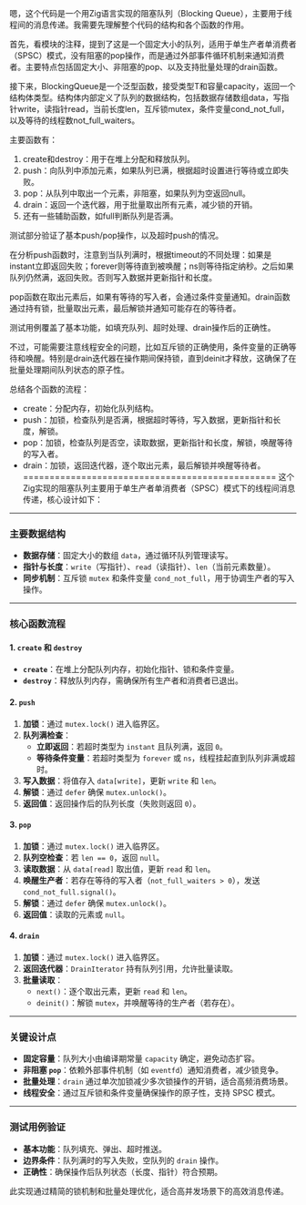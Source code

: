 嗯，这个代码是一个用Zig语言实现的阻塞队列（Blocking Queue），主要用于线程间的消息传递。我需要先理解整个代码的结构和各个函数的作用。

首先，看模块的注释，提到了这是一个固定大小的队列，适用于单生产者单消费者（SPSC）模式，没有阻塞的pop操作，而是通过外部事件循环机制来通知消费者。主要特点包括固定大小、非阻塞的pop、以及支持批量处理的drain函数。

接下来，BlockingQueue是一个泛型函数，接受类型T和容量capacity，返回一个结构体类型。结构体内部定义了队列的数据结构，包括数据存储数组data，写指针write，读指针read，当前长度len，互斥锁mutex，条件变量cond_not_full，以及等待的线程数not_full_waiters。

主要函数有：

1. create和destroy：用于在堆上分配和释放队列。
2. push：向队列中添加元素，如果队列已满，根据超时设置进行等待或立即失败。
3. pop：从队列中取出一个元素，非阻塞，如果队列为空返回null。
4. drain：返回一个迭代器，用于批量取出所有元素，减少锁的开销。
5. 还有一些辅助函数，如full判断队列是否满。

测试部分验证了基本push/pop操作，以及超时push的情况。

在分析push函数时，注意到当队列满时，根据timeout的不同处理：如果是instant立即返回失败；forever则等待直到被唤醒；ns则等待指定纳秒。之后如果队列仍然满，返回失败。否则写入数据并更新指针和长度。

pop函数在取出元素后，如果有等待的写入者，会通过条件变量通知。drain函数通过持有锁，批量取出元素，最后解锁并通知可能存在的等待者。

测试用例覆盖了基本功能，如填充队列、超时处理、drain操作后的正确性。

不过，可能需要注意线程安全的问题，比如互斥锁的正确使用，条件变量的正确等待和唤醒。特别是drain迭代器在操作期间保持锁，直到deinit才释放，这确保了在批量处理期间队列状态的原子性。

总结各个函数的流程：

- create：分配内存，初始化队列结构。
- push：加锁，检查队列是否满，根据超时等待，写入数据，更新指针和长度，解锁。
- pop：加锁，检查队列是否空，读取数据，更新指针和长度，解锁，唤醒等待的写入者。
- drain：加锁，返回迭代器，逐个取出元素，最后解锁并唤醒等待者。
================================================
这个Zig实现的阻塞队列主要用于单生产者单消费者（SPSC）模式下的线程间消息传递，核心设计如下：

---

### **主要数据结构**
- **数据存储**：固定大小的数组 `data`，通过循环队列管理读写。
- **指针与长度**：`write`（写指针）、`read`（读指针）、`len`（当前元素数量）。
- **同步机制**：互斥锁 `mutex` 和条件变量 `cond_not_full`，用于协调生产者的写入操作。

---

### **核心函数流程**

#### **1. `create` 和 `destroy`**
- **`create`**：在堆上分配队列内存，初始化指针、锁和条件变量。
- **`destroy`**：释放队列内存，需确保所有生产者和消费者已退出。

#### **2. `push`**
1. **加锁**：通过 `mutex.lock()` 进入临界区。
2. **队列满检查**：
   - **立即返回**：若超时类型为 `instant` 且队列满，返回 `0`。
   - **等待条件变量**：若超时类型为 `forever` 或 `ns`，线程挂起直到队列非满或超时。
3. **写入数据**：将值存入 `data[write]`，更新 `write` 和 `len`。
4. **解锁**：通过 `defer` 确保 `mutex.unlock()`。
5. **返回值**：返回操作后的队列长度（失败则返回 `0`）。

#### **3. `pop`**
1. **加锁**：通过 `mutex.lock()` 进入临界区。
2. **队列空检查**：若 `len == 0`，返回 `null`。
3. **读取数据**：从 `data[read]` 取出值，更新 `read` 和 `len`。
4. **唤醒生产者**：若存在等待的写入者（`not_full_waiters > 0`），发送 `cond_not_full.signal()`。
5. **解锁**：通过 `defer` 确保 `mutex.unlock()`。
6. **返回值**：读取的元素或 `null`。

#### **4. `drain`**
1. **加锁**：通过 `mutex.lock()` 进入临界区。
2. **返回迭代器**：`DrainIterator` 持有队列引用，允许批量读取。
3. **批量读取**：
   - `next()`：逐个取出元素，更新 `read` 和 `len`。
   - `deinit()`：解锁 `mutex`，并唤醒等待的生产者（若存在）。

---

### **关键设计点**
- **固定容量**：队列大小由编译期常量 `capacity` 确定，避免动态扩容。
- **非阻塞 `pop`**：依赖外部事件机制（如 `eventfd`）通知消费者，减少锁竞争。
- **批量处理**：`drain` 通过单次加锁减少多次锁操作的开销，适合高频消费场景。
- **线程安全**：通过互斥锁和条件变量确保操作的原子性，支持 SPSC 模式。

---

### **测试用例验证**
- **基本功能**：队列填充、弹出、超时推送。
- **边界条件**：队列满时的写入失败，空队列的 `drain` 操作。
- **正确性**：确保操作后队列状态（长度、指针）符合预期。

此实现通过精简的锁机制和批量处理优化，适合高并发场景下的高效消息传递。